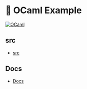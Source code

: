 # 🐪 OCaml Example

[![OCaml](https://img.shields.io/badge/OCaml-%23E98407.svg?style=for-the-badge&logo=ocaml&logoColor=white)](https://ocaml.org)

## src

- [src](src/)

## Docs

- [Docs](docs/README.md)
